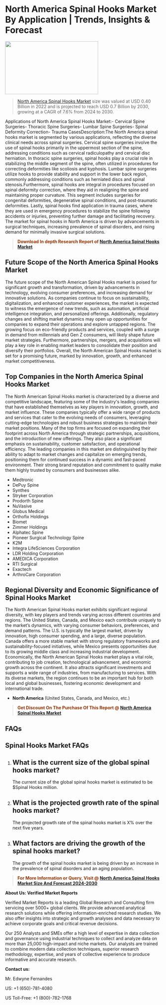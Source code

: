 <p><h1>North America Spinal Hooks Market By Application | Trends, Insights & Forecast</h1><p><img class="aligncenter size-medium wp-image-105565" src="https://ffe5etoiles.com/wp-content/uploads/2025/01/MST7-300x171.png" alt="" width="300" height="171" /></p><blockquote><p><a href="https://www.verifiedmarketreports.com/download-sample/?rid=281738&utm_source=Github-NA&utm_medium=365" target="_blank">North America Spinal Hooks Market</a> size was valued at USD 0.40 Billion in 2022 and is projected to reach USD 0.7 Billion by 2030, growing at a CAGR of 7.6% from 2024 to 2030.</p></blockquote>Applications of North America Spinal Hooks Market:- Cervical Spine Surgeries- Thoracic Spine Surgeries- Lumbar Spine Surgeries- Spinal Deformity Correction- Trauma CasesDescription:The North America spinal hooks market is segmented by various applications, reflecting the diverse clinical needs across spinal surgeries. Cervical spine surgeries involve the use of spinal hooks primarily in the uppermost section of the spine, addressing conditions such as cervical radiculopathy and cervical disc herniation. In thoracic spine surgeries, spinal hooks play a crucial role in stabilizing the middle segment of the spine, often utilized in procedures for correcting deformities like scoliosis and kyphosis. Lumbar spine surgeries utilize hooks to provide stability and support in the lower back region, commonly addressing conditions such as herniated discs and spinal stenosis.Furthermore, spinal hooks are integral in procedures focused on spinal deformity correction, where they aid in realigning the spine and maintaining proper curvature. This segment includes surgeries for congenital deformities, degenerative spinal conditions, and post-traumatic deformities. Lastly, spinal hooks find application in trauma cases, where they are used in emergency procedures to stabilize the spine following accidents or injuries, preventing further damage and facilitating recovery. The market for spinal hooks in North America is driven by advancements in surgical techniques, increasing prevalence of spinal disorders, and rising demand for minimally invasive surgical solutions.</p><blockquote><p><span style="color: #993300;"><strong>Download In depth Research Report of <a href="https://www.verifiedmarketreports.com/download-sample/?rid=281738&utm_source=Github-NA&utm_medium=365">North America Spinal Hooks Market</a></strong></span></p></blockquote><h2>Future Scope of the North America Spinal Hooks Market</h2><p>The future scope of the North American Spinal Hooks market is poised for significant growth and transformation, driven by advancements in technology, evolving consumer preferences, and increasing demand for innovative solutions. As companies continue to focus on sustainability, digitalization, and enhanced customer experiences, the market is expected to witness the emergence of new trends, such as automation, artificial intelligence integration, and personalized offerings. Additionally, regulatory changes and shifting market dynamics may open up opportunities for companies to expand their operations and explore untapped regions. The growing focus on eco-friendly products and services, coupled with a surge in demand from millennials and Gen Z consumers, will likely shape future market strategies. Furthermore, partnerships, mergers, and acquisitions will play a key role in enabling market leaders to consolidate their position and diversify their portfolios. Overall, the North American Spinal Hooks market is set for a promising future, marked by innovation, growth, and enhanced market competitiveness.</p><h2>Top Companies in the North America Spinal Hooks Market</h2><p>The North American Spinal Hooks market is characterized by a diverse and competitive landscape, featuring some of the industry's leading companies that have established themselves as key players in innovation, growth, and market influence. These companies typically offer a wide range of products and services that cater to the evolving needs of consumers, leveraging cutting-edge technologies and robust business strategies to maintain their market positions. Many of the top firms are focused on expanding their footprint across North America through strategic partnerships, acquisitions, and the introduction of new offerings. They also place a significant emphasis on sustainability, customer satisfaction, and operational efficiency. The leading companies in this market are distinguished by their ability to adapt to market changes and capitalize on emerging trends, positioning them for continued success in a dynamic and fast-paced environment. Their strong brand reputation and commitment to quality make them highly trusted by consumers and businesses alike.</p><p><ul><li>Medtronic </li><li> DePuy Spine </li><li> Synthes </li><li> Stryker Corporation </li><li> Prodorth Spine </li><li> NuVasive </li><li> Globus Medical </li><li> Orthofix Holdings </li><li> Biomet </li><li> Zimmer Holdings </li><li> Alphatec Spine </li><li> Pioneer Surgical Technology Spine </li><li> K2M </li><li> Integra LifeSciences Corporation </li><li> LDR Holding Corporation </li><li> AMEDICA Corporation </li><li> RTI Surgical </li><li> Exactech </li><li> ArthroCare Corporation</li></ul></p><h2>Regional Diversity and Economic Significance of Spinal Hooks Market</h2><p>The North American Spinal Hooks market exhibits significant regional diversity, with key players and trends varying across different countries and regions. The United States, Canada, and Mexico each contribute uniquely to the market’s dynamics, with varying consumer behaviors, preferences, and demand patterns. The U.S. is typically the largest market, driven by innovation, high consumer spending, and a large, diverse population. Canada offers a more stable market with strong regulatory frameworks and sustainability-focused initiatives, while Mexico presents opportunities due to its growing middle class and increasing industrial development. Economically, the North American Spinal Hooks market plays a vital role, contributing to job creation, technological advancement, and economic growth across the continent. It also attracts significant investments and supports a wide range of industries, from manufacturing to services. With its diverse markets, the region continues to be an important hub for both local and global businesses, fostering economic development and international trade.</p><ul> <li><strong>North America</strong> (United States, Canada, and Mexico, etc.)</li></ul><blockquote><p><span style="color: #993300;"><strong>Get Discount On The Purchase Of This Report @ <a href="https://www.verifiedmarketreports.com/ask-for-discount/?rid=281738&utm_source=Github-NA&utm_medium=365">North America Spinal Hooks Market</a></strong></span></p></blockquote><h2>FAQs</h2><p><h2>Spinal Hooks Market FAQs</h1><ol><li><h2>What is the current size of the global spinal hooks market?</div><div></h2><p>The current size of the global spinal hooks market is estimated to be $Spinal Hooks million.</p></li><li><h2>What is the projected growth rate of the spinal hooks market?</div><div></h2><p>The projected growth rate of the spinal hooks market is X% over the next five years.</p></li><li><h2>What factors are driving the growth of the spinal hooks market?</div><div></h2><p>The growth of the spinal hooks market is being driven by an increase in the prevalence of spinal disorders and an aging population.</p></li><!-- Add more FAQs and answers as needed --></ol></body></html></p><blockquote><p><span style="color: #993300;"><strong>For More Information or Query, Visit @ <a href="https://www.verifiedmarketreports.com/product/spinal-hooks-market/">North America Spinal Hooks Market Size And Forecast 2024-2030</a></strong></span></p></blockquote><p><strong>About Us: Verified Market Reports</strong></p><p>Verified Market Reports is a leading Global Research and Consulting firm servicing over 5000+ global clients. We provide advanced analytical research solutions while offering information-enriched research studies. We also offer insights into strategic and growth analyses and data necessary to achieve corporate goals and critical revenue decisions.</p><p>Our 250 Analysts and SMEs offer a high level of expertise in data collection and governance using industrial techniques to collect and analyze data on more than 25,000 high-impact and niche markets. Our analysts are trained to combine modern data collection techniques, superior research methodology, expertise, and years of collective experience to produce informative and accurate research.</p><p><strong>Contact us:</strong></p><p>Mr. Edwyne Fernandes</p><p>US: +1 (650)-781-4080</p><p>US Toll-Free: +1 (800)-782-1768</p>
